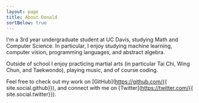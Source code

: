 ```yaml
---
layout: page
title: About Donald
sortBelow: true
---
```


I'm a 3rd year undergraduate student at UC Davis, studying Math and Computer Science. In particular, I enjoy studying machine learning, computer vision, programming languages, and abstract algebra.

Outside of school I enjoy practicing martial arts (in particular Tai Chi, Wing Chun, and Taekwondo), playing music, and of course coding.

Feel free to check out my work on [GitHub](https://github.com/{{ site.social.github}}), and connect with me on [Twitter](https://twitter.com/{{ site.social.twitter}}).